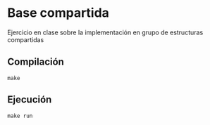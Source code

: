 # Base compartida
Ejercicio en clase sobre la implementación en grupo de estructuras compartidas

## Compilación 

```
make
```

## Ejecución
```
make run
```
